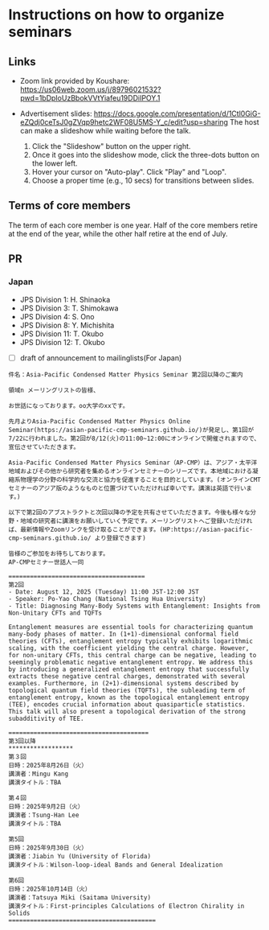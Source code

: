 # Instructions on how to organize seminars

## Links
- Zoom link provided by Koushare: https://us06web.zoom.us/j/89796021532?pwd=1bDpIoUzBbokVVtYiafeu19DDiIPOY.1

- Advertisement slides: https://docs.google.com/presentation/d/1Ctl0GiG-eZQdj0ceTsJ0gZVqp9hetc2WF08U5MS-Y_c/edit?usp=sharing
The host can make a slideshow while waiting before the talk.
  1. Click the "Slideshow" button on the upper right.
  2. Once it goes into the slideshow mode, click the three-dots button on the lower left.
  3. Hover your cursor on "Auto-play". Click "Play" and "Loop".
  4. Choose a proper time (e.g., 10 secs) for transitions between slides.

## Terms of core members
The term of each core member is one year.
Half of the core members retire at the end of the year,
while the other half retire at the end of July.

## PR
### Japan

* JPS Division 1: H. Shinaoka
* JPS Division 3: T. Shimokawa
* JPS Division 4: S. Ono
* JPS Division 8: Y. Michishita
* JPS Division 11: T. Okubo
* JPS Division 12: T. Okubo

- [ ] draft of announcement to mailinglists(For Japan)
```
件名：Asia-Pacific Condensed Matter Physics Seminar 第2回以降のご案内

領域n メーリングリストの皆様、

お世話になっております。oo大学のxxです。

先月よりAsia-Pacific Condensed Matter Physics Online Seminar(https://asian-pacific-cmp-seminars.github.io/)が発足し、第1回が7/22に行われました。第2回が8/12(火)の11:00~12:00にオンラインで開催されますので、宣伝させていただきます。

Asia-Pacific Condensed Matter Physics Seminar（AP-CMP）は、アジア・太平洋地域およびその他から研究者を集めるオンラインセミナーのシリーズです。本地域における凝縮系物理学の分野の科学的な交流と協力を促進することを目的としています。(オンラインCMTセミナーのアジア版のようなものと位置づけていただければ幸いです。講演は英語で行います。)

以下で第2回のアブストラクトと次回以降の予定を共有させていただきます。今後も様々な分野・地域の研究者に講演をお願いしていく予定です。メーリングリストへご登録いただければ、最新情報やZoomリンクを受け取ることができます。(HP:https://asian-pacific-cmp-seminars.github.io/ より登録できます)

皆様のご参加をお待ちしております。
AP-CMPセミナー世話人一同

======================================
第2回
- Date: August 12, 2025 (Tuesday) 11:00 JST-12:00 JST
- Speaker: Po-Yao Chang (National Tsing Hua University)
- Title: Diagnosing Many-Body Systems with Entanglement: Insights from Non-Unitary CFTs and TQFTs

Entanglement measures are essential tools for characterizing quantum many-body phases of matter. In (1+1)-dimensional conformal field theories (CFTs), entanglement entropy typically exhibits logarithmic scaling, with the coefficient yielding the central charge. However, for non-unitary CFTs, this central charge can be negative, leading to seemingly problematic negative entanglement entropy. We address this by introducing a generalized entanglement entropy that successfully extracts these negative central charges, demonstrated with several examples. Furthermore, in (2+1)-dimensional systems described by topological quantum field theories (TQFTs), the subleading term of entanglement entropy, known as the topological entanglement entropy (TEE), encodes crucial information about quasiparticle statistics. This talk will also present a topological derivation of the strong subadditivity of TEE.

=======================================
第3回以降
******************
第３回
日時：2025年8月26日（火）
講演者：Mingu Kang
講演タイトル：TBA

第４回
日時：2025年9月2日（火）
講演者：Tsung-Han Lee
講演タイトル：TBA

第5回
日時：2025年9月30日（火）
講演者：Jiabin Yu (University of Florida)
講演タイトル：Wilson-loop-ideal Bands and General Idealization

第6回
日時：2025年10月14日（火）
講演者：Tatsuya Miki (Saitama University)
講演タイトル：First-principles Calculations of Electron Chirality in Solids
=========================================
``` 
